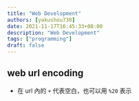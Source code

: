 ```yaml
---
title: "Web Development"
authors: [yakushou730]
date: 2021-11-17T16:45:33+08:00
description: "Web Development"
tags: ["programming"]
draft: false
---
```


## web url encoding
- 在 url 內的 `+` 代表空白，也可以用 `%20` 表示
